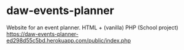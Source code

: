 # daw-events-planner
Website for an event planner. HTML + (vanilla) PHP (School project)
https://daw-events-planner-ed298d55c5bd.herokuapp.com/public/index.php
